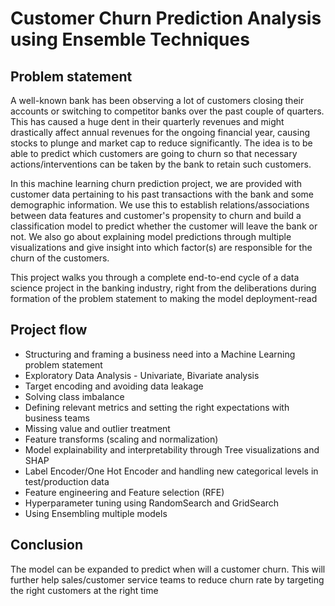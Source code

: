 # Customer Churn Prediction Analysis using Ensemble Techniques
## Problem statement

A well-known bank has been observing a lot of customers closing their accounts or switching to competitor banks over the past couple of quarters. This has caused a huge dent in their quarterly revenues and might drastically affect annual revenues for the ongoing financial year, causing stocks to plunge and market cap to reduce significantly. The idea is to be able to predict which customers are going to churn so that necessary actions/interventions can be taken by the bank to retain such customers.

In this machine learning churn prediction project, we are provided with customer data pertaining to his past transactions with the bank and some demographic information. We use this to establish relations/associations between data features and customer's propensity to churn and build a classification model to predict whether the customer will leave the bank or not. We also go about explaining model predictions through multiple visualizations and give insight into which factor(s) are responsible for the churn of the customers.

This project walks you through a complete end-to-end cycle of a data science project in the banking industry, right from the deliberations during formation of the problem statement to making the model deployment-read
## Project flow
* Structuring and framing a business need into a Machine Learning problem statement
* Exploratory Data Analysis - Univariate, Bivariate analysis
* Target encoding and avoiding data leakage
* Solving class imbalance
* Defining relevant metrics and setting the right expectations with business teams
* Missing value and outlier treatment
* Feature transforms (scaling and normalization)
* Model explainability and interpretability through Tree visualizations and SHAP
* Label Encoder/One Hot Encoder and handling new categorical levels in test/production data
* Feature engineering and Feature selection (RFE)
* Hyperparameter tuning using RandomSearch and GridSearch
* Using Ensembling multiple models
## Conclusion 
The model can be expanded to predict when will a customer churn. This will further help sales/customer service teams to reduce churn rate by targeting the right customers at the right time
